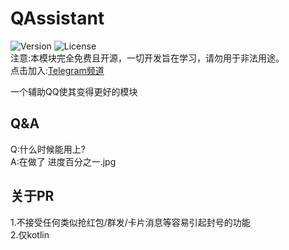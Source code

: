 # QAssistant
![Version](https://img.shields.io/github/stars/KitsunePie/QAssistant)
![License](https://img.shields.io/github/license/KitsunePie/QAssistant)       
注意:本模块完全免费且开源，一切开发旨在学习，请勿用于非法用途。        
点击加入:[Telegram频道](https://t.me/QAssistant)

一个辅助QQ使其变得更好的模块

## Q&A
Q:什么时候能用上?        
A:在做了 进度百分之一.jpg

## 关于PR
1.不接受任何类似抢红包/群发/卡片消息等容易引起封号的功能        
2.仅kotlin
